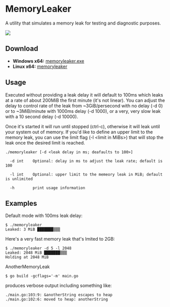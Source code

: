 # MemoryLeaker

 A utility that simulates a memory leak for testing and diagnostic purposes.

 ![](images/2020-01-16-14-11-19.png)

## Download

- **Windows x64:** [memoryleaker.exe](https://github.com/robert-mcdermott/memoryleaker/blob/master/bin/memoryleaker.exe?raw=true)
- **Linux   x64:** [memoryleaker](https://github.com/robert-mcdermott/memoryleaker/blob/master/bin/memoryleaker?raw=true)

## Usage

Executed without providing a leak delay it will default to 100ms which leaks at a rate of about 200MiB the first minute (it's not linear). You can adjust the delay to control rate of the leak from ~3GiB/persecond with no delay (-d 0) or to ~3MiB/minute with 1000ms delay (-d 1000), or a very, very slow leak with a 10 second delay (-d 10000).

Once it's started it will run until stopped (ctrl-c), otherwise it will leak until your system out of memory. If you'd like to define an upper limit to the memory leak, you can use the limit flag (-l \<limit in MiBs\>) that will stop the leak once the desired limit is reached.

```
./memoryleaker [-d <leak delay in ms; deafaults to 100>]
 
  -d int    Optional: delay in ms to adjust the leak rate; default is 100

  -l int    Optional: upper limit to the memeory leak in MiB; default is unlimited
 
  -h        print usage information
```

## Examples

Default mode with 100ms leak delay:

```
$ ./memoryleaker 
Leaked: 3 MiB ███████▒▒▒
```

Here's a very fast memory leak that's lmited to 2GB:

```
$ ./memoryleaker -d 5 -l 2048
Leaked: 2048 MiB ███████▒▒▒ 
Holding at 2048 MiB 
```

AnotherMemoryLeak 

```shell script
$ go build -gcflags='-m' main.go
```
produces verbose output including something like:
```shell script
./main.go:103:9: &anotherString escapes to heap
./main.go:102:6: moved to heap: anotherString
```
